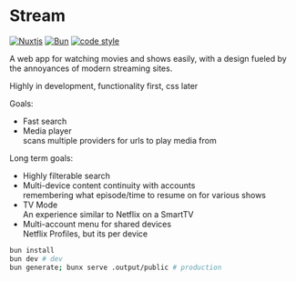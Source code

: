# Stream
[![Nuxtjs](https://img.shields.io/badge/Nuxt-002E3B?style=Flat&logo=nuxtdotjs)](https://nuxt.com/)
[![Bun](https://img.shields.io/badge/Bun-%23000000.svg?style=Flat&logo=bun&logoColor=white)](https://bun.sh/)
[![code style](https://antfu.me/badge-code-style.svg)](https://github.com/antfu/eslint-config)

A web app for watching movies and shows easily, with a design fueled by the annoyances of modern streaming sites.

Highly in development, functionality first, css later

Goals:
- Fast search
- Media player\
  scans multiple providers for urls to play media from

Long term goals:
- Highly filterable search
- Multi-device content continuity with accounts\
  remembering what episode/time to resume on for various shows
- TV Mode\
  An experience similar to Netflix on a SmartTV
- Multi-account menu for shared devices\
  Netflix Profiles, but its per device

```bash
bun install
bun dev # dev
bun generate; bunx serve .output/public # production
```
